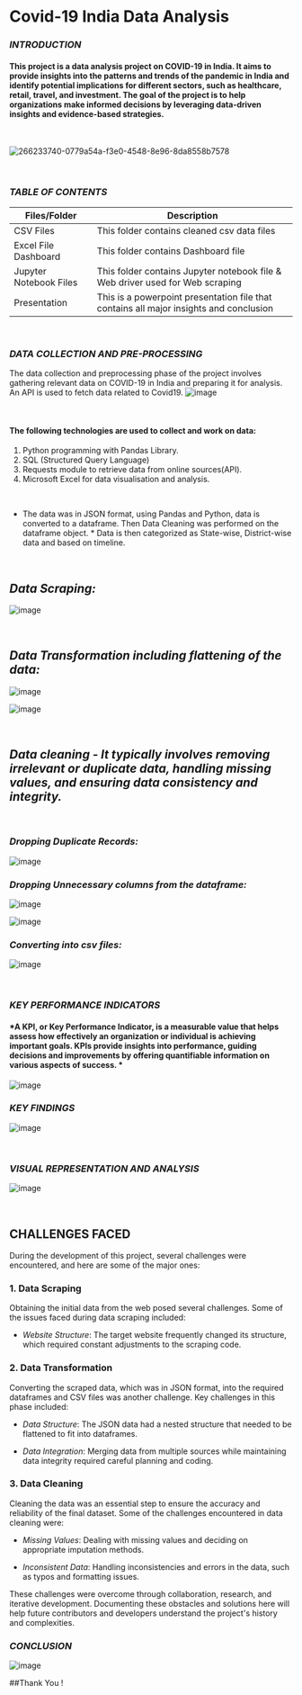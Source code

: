 # Covid-19 India Data Analysis

### *INTRODUCTION*

#### This project is a data analysis project on COVID-19 in India. It aims to provide insights into the patterns and trends of the pandemic in India and identify potential implications for different sectors, such as healthcare, retail, travel, and investment. The goal of the project is to help organizations make informed decisions by leveraging data-driven insights and evidence-based strategies. 
<br /> 

![266233740-0779a54a-f3e0-4548-8e96-8da8558b7578](https://github.com/OmMahalle/Covid-19-EDA/assets/133775655/3e0f6f09-9d3f-4c1b-9b7d-24cd255e4698)


<br />

### *TABLE OF CONTENTS*

| Files/Folder | Description |
| -----------  | ----------- |
| CSV Files       | This folder contains cleaned csv data files          |
| Excel File Dashboard    | This folder contains Dashboard file     |
| Jupyter Notebook Files | This folder contains Jupyter notebook file & Web driver used for Web scraping   |
| Presentation | This is a powerpoint presentation file that contains all major insights and conclusion |


<br />

### *DATA COLLECTION AND PRE-PROCESSING*
The data collection and preprocessing phase of the project involves gathering relevant data on COVID-19 in India and preparing it for analysis.
An API is used to fetch data related to Covid19. 
![image](https://github.com/Rushikesh-Kharat/Covid19-India-Exploratory-Data-Analysis/assets/99657888/f8848f61-b9ca-4604-bec2-318efd701460)

<br /> 

#### The following technologies are used to collect and work on data:
1. Python programming with Pandas Library.
2. SQL (Structured Query Language)
3. Requests module to retrieve data from online sources(API).
4. Microsoft Excel for data visualisation and analysis.

<br />

* The data was in JSON format, using Pandas and Python, data is converted to a dataframe. Then Data Cleaning was performed on the dataframe object. *
Data is then categorized as State-wise, District-wise data and based on timeline.

 <br /> 

## *Data Scraping:*

![image](https://github.com/Rushikesh-Kharat/Covid19-India-Exploratory-Data-Analysis/assets/99657888/db65bbcc-054f-47ed-98a1-19c590966f90)

 <br /> 

## *Data Transformation including flattening of the data:*

![image](https://github.com/Rushikesh-Kharat/Covid19-India-Exploratory-Data-Analysis/assets/99657888/fb4d510d-44fa-4205-87cd-1df63ec70a6c)

![image](https://github.com/Rushikesh-Kharat/Covid19-India-Exploratory-Data-Analysis/assets/99657888/e42afd08-adb0-43b1-b9d7-dcce4b3b32a6)

 <br /> 

## *Data cleaning - It typically involves removing irrelevant or duplicate data, handling missing values, and ensuring data consistency and integrity.*

 <br /> 
 
### *Dropping Duplicate Records:*

![image](https://github.com/Rushikesh-Kharat/Covid19-India-Exploratory-Data-Analysis/assets/99657888/20608d8a-15ee-4078-847f-8837acb48caf)


### *Dropping Unnecessary columns from the dataframe:*

![image](https://github.com/Rushikesh-Kharat/Covid19-India-Exploratory-Data-Analysis/assets/99657888/ad40521f-c64f-47bc-bd55-4e826d2e359e)


![image](https://github.com/Rushikesh-Kharat/Covid19-India-Exploratory-Data-Analysis/assets/99657888/6c287826-fc7f-493c-9bdd-58f140bb4f74)

### *Converting into csv files:*

![image](https://github.com/Rushikesh-Kharat/Covid19-India-Exploratory-Data-Analysis/assets/99657888/173d74a2-16fa-4e7e-8b14-9a9642fc5da7)
 
<br />

### *KEY PERFORMANCE INDICATORS*
#### *A KPI, or Key Performance Indicator, is a measurable value that helps assess how effectively an organization or individual is achieving important goals. KPIs provide insights into performance, guiding decisions and improvements by offering quantifiable information on various aspects of success. * 
![image](https://github.com/Rushikesh-Kharat/Covid19-India-Exploratory-Data-Analysis/assets/99657888/7387c7d2-cbcd-4767-8fd1-56f4dcc9d01a)
<br />

### *KEY FINDINGS*
![image](https://github.com/Rushikesh-Kharat/Covid19-India-Exploratory-Data-Analysis/assets/99657888/292fdb4d-752c-4f9e-aaeb-2e33c07068c6)

<br />

### *VISUAL REPRESENTATION AND ANALYSIS*
![image](https://github.com/Rushikesh-Kharat/Covid19-India-Exploratory-Data-Analysis/assets/99657888/fe8b70b8-cdb9-4749-8015-3060eb4f7e42)

<br />

## CHALLENGES FACED

During the development of this project, several challenges were encountered, and here are some of the major ones:

### 1. Data Scraping

Obtaining the initial data from the web posed several challenges. Some of the issues faced during data scraping included:

- *Website Structure*: The target website frequently changed its structure, which required constant adjustments to the scraping code.

### 2. Data Transformation

Converting the scraped data, which was in JSON format, into the required dataframes and CSV files was another challenge. Key challenges in this phase included:

- *Data Structure*: The JSON data had a nested structure that needed to be flattened to fit into dataframes.

- *Data Integration*: Merging data from multiple sources while maintaining data integrity required careful planning and coding.

### 3. Data Cleaning

Cleaning the data was an essential step to ensure the accuracy and reliability of the final dataset. Some of the challenges encountered in data cleaning were:

- *Missing Values*: Dealing with missing values and deciding on appropriate imputation methods.

- *Inconsistent Data*: Handling inconsistencies and errors in the data, such as typos and formatting issues.

These challenges were overcome through collaboration, research, and iterative development. Documenting these obstacles and solutions here will help future contributors and developers understand the project's history and complexities.

### *CONCLUSION*
![image](https://github.com/Rushikesh-Kharat/Covid19-India-Exploratory-Data-Analysis/assets/99657888/8198805b-b6d8-4b11-8087-784fe9254957)

##Thank You !
